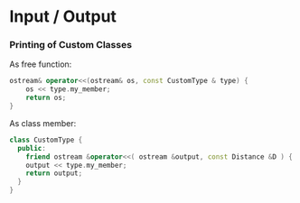 # Input / Output







### Printing of Custom Classes

As free function:

```cpp
ostream& operator<<(ostream& os, const CustomType & type) {
    os << type.my_member;
    return os;
}
```

As class member:

```cpp
class CustomType {
  public:
	friend ostream &operator<<( ostream &output, const Distance &D ) { 
    output << type.my_member;
    return output;        
  }
}
```

